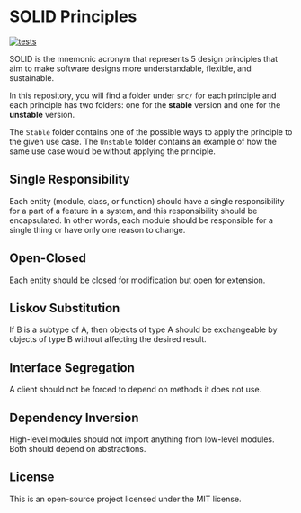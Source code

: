 # SOLID Principles

[![tests](https://github.com/vlasscontreras/solid-principles/actions/workflows/tests.yml/badge.svg)](https://github.com/vlasscontreras/solid-principles/actions/workflows/tests.yml)

SOLID is the mnemonic acronym that represents 5 design principles that aim to make software designs more understandable, flexible, and sustainable.

In this repository, you will find a folder under `src/` for each principle and each principle has two folders: one for the **stable** version and one for the **unstable** version.

The `Stable` folder contains one of the possible ways to apply the principle to the given use case. The `Unstable` folder contains an example of how the same use case would be without applying the principle.

## Single Responsibility

Each entity (module, class, or function) should have a single responsibility for a part of a feature in a system, and this responsibility should be encapsulated. In other words, each module should be responsible for a single thing or have only one reason to change.

## Open-Closed

Each entity should be closed for modification but open for extension.

## Liskov Substitution

If B is a subtype of A, then objects of type A should be exchangeable by objects of type B without affecting the desired result.

## Interface Segregation

A client should not be forced to depend on methods it does not use.

## Dependency Inversion

High-level modules should not import anything from low-level modules. Both should depend on abstractions.

## License

This is an open-source project licensed under the MIT license.
